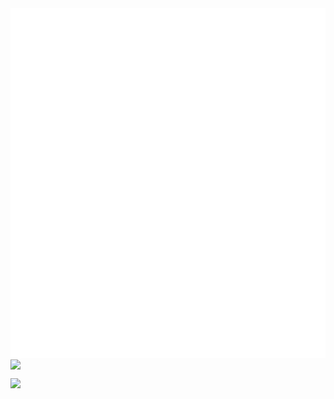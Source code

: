 <img align="center" src="./base.svg" />
<img align="center" src="./fullyear.svg" />

<!-- <img align="center" src="./most-used-lang.svg" /> -->

<img align="center" src="https://github-readme-streak-stats.herokuapp.com?user=unw9527&theme=tokyonight" />
<!-- [![GitHub Streak](https://github-readme-streak-stats.herokuapp.com?user=unw9527&theme=tokyonight)](https://git.io/streak-stats) -->

![](https://komarev.com/ghpvc/?username=unw9527&style=for-the-badge&color=blue)


<!-- ### Hi there 👋 -->

<!--
**unw9527/unw9527** is a ✨ _special_ ✨ repository because its `README.md` (this file) appears on your GitHub profile.

Here are some ideas to get you started:

- 🔭 I’m currently working on ...
- 🌱 I’m currently learning ...
- 👯 I’m looking to collaborate on ...
- 🤔 I’m looking for help with ...
- 💬 Ask me about ...
- 📫 How to reach me: ...
- 😄 Pronouns: ...
- ⚡ Fun fact: ...
-->
